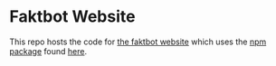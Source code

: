 # Faktbot Website

This repo hosts the code for [the faktbot website](https://faktbot.xyz) which uses the [npm package](https://www.npmjs.com/package/wikifakt) found [here](https://github.com/coffee-cup/wikifakt).

